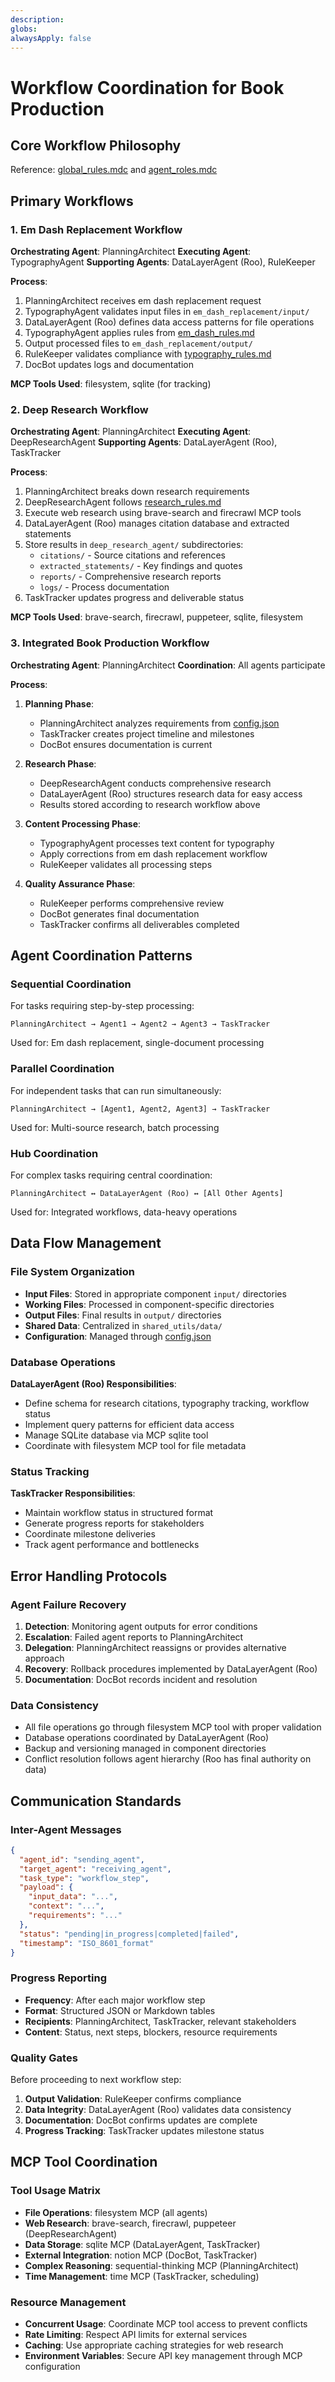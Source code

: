 ```yaml
---
description:
globs:
alwaysApply: false
---
```

# Workflow Coordination for Book Production

## Core Workflow Philosophy
Reference: [global_rules.mdc](mdc:.cursor/rules/global_rules.mdc) and [agent_roles.mdc](mdc:.cursor/rules/agent_roles.mdc)

## Primary Workflows

### 1. Em Dash Replacement Workflow
**Orchestrating Agent**: PlanningArchitect
**Executing Agent**: TypographyAgent
**Supporting Agents**: DataLayerAgent (Roo), RuleKeeper

**Process**:
1. PlanningArchitect receives em dash replacement request
2. TypographyAgent validates input files in `em_dash_replacement/input/`
3. DataLayerAgent (Roo) defines data access patterns for file operations
4. TypographyAgent applies rules from [em_dash_rules.md](mdc:.cursor/rules/em_dash_rules.md)
5. Output processed files to `em_dash_replacement/output/`
6. RuleKeeper validates compliance with [typography_rules.md](mdc:.cursor/rules/typography_rules.md)
7. DocBot updates logs and documentation

**MCP Tools Used**: filesystem, sqlite (for tracking)

### 2. Deep Research Workflow
**Orchestrating Agent**: PlanningArchitect
**Executing Agent**: DeepResearchAgent
**Supporting Agents**: DataLayerAgent (Roo), TaskTracker

**Process**:
1. PlanningArchitect breaks down research requirements
2. DeepResearchAgent follows [research_rules.md](mdc:.cursor/rules/research_rules.md)
3. Execute web research using brave-search and firecrawl MCP tools
4. DataLayerAgent (Roo) manages citation database and extracted statements
5. Store results in `deep_research_agent/` subdirectories:
   - `citations/` - Source citations and references
   - `extracted_statements/` - Key findings and quotes
   - `reports/` - Comprehensive research reports
   - `logs/` - Process documentation
6. TaskTracker updates progress and deliverable status

**MCP Tools Used**: brave-search, firecrawl, puppeteer, sqlite, filesystem

### 3. Integrated Book Production Workflow
**Orchestrating Agent**: PlanningArchitect
**Coordination**: All agents participate

**Process**:
1. **Planning Phase**:
   - PlanningArchitect analyzes requirements from [config.json](mdc:config.json)
   - TaskTracker creates project timeline and milestones
   - DocBot ensures documentation is current

2. **Research Phase**:
   - DeepResearchAgent conducts comprehensive research
   - DataLayerAgent (Roo) structures research data for easy access
   - Results stored according to research workflow above

3. **Content Processing Phase**:
   - TypographyAgent processes text content for typography
   - Apply corrections from em dash replacement workflow
   - RuleKeeper validates all processing steps

4. **Quality Assurance Phase**:
   - RuleKeeper performs comprehensive review
   - DocBot generates final documentation
   - TaskTracker confirms all deliverables completed

## Agent Coordination Patterns

### Sequential Coordination
For tasks requiring step-by-step processing:
```
PlanningArchitect → Agent1 → Agent2 → Agent3 → TaskTracker
```
Used for: Em dash replacement, single-document processing

### Parallel Coordination
For independent tasks that can run simultaneously:
```
PlanningArchitect → [Agent1, Agent2, Agent3] → TaskTracker
```
Used for: Multi-source research, batch processing

### Hub Coordination
For complex tasks requiring central coordination:
```
PlanningArchitect ↔ DataLayerAgent (Roo) ↔ [All Other Agents]
```
Used for: Integrated workflows, data-heavy operations

## Data Flow Management

### File System Organization
- **Input Files**: Stored in appropriate component `input/` directories
- **Working Files**: Processed in component-specific directories
- **Output Files**: Final results in `output/` directories
- **Shared Data**: Centralized in `shared_utils/data/`
- **Configuration**: Managed through [config.json](mdc:config.json)

### Database Operations
**DataLayerAgent (Roo) Responsibilities**:
- Define schema for research citations, typography tracking, workflow status
- Implement query patterns for efficient data access
- Manage SQLite database via MCP sqlite tool
- Coordinate with filesystem MCP tool for file metadata

### Status Tracking
**TaskTracker Responsibilities**:
- Maintain workflow status in structured format
- Generate progress reports for stakeholders
- Coordinate milestone deliveries
- Track agent performance and bottlenecks

## Error Handling Protocols

### Agent Failure Recovery
1. **Detection**: Monitoring agent outputs for error conditions
2. **Escalation**: Failed agent reports to PlanningArchitect
3. **Delegation**: PlanningArchitect reassigns or provides alternative approach
4. **Recovery**: Rollback procedures implemented by DataLayerAgent (Roo)
5. **Documentation**: DocBot records incident and resolution

### Data Consistency
- All file operations go through filesystem MCP tool with proper validation
- Database operations coordinated by DataLayerAgent (Roo)
- Backup and versioning managed in component directories
- Conflict resolution follows agent hierarchy (Roo has final authority on data)

## Communication Standards

### Inter-Agent Messages
```json
{
  "agent_id": "sending_agent",
  "target_agent": "receiving_agent", 
  "task_type": "workflow_step",
  "payload": {
    "input_data": "...",
    "context": "...",
    "requirements": "..."
  },
  "status": "pending|in_progress|completed|failed",
  "timestamp": "ISO_8601_format"
}
```

### Progress Reporting
- **Frequency**: After each major workflow step
- **Format**: Structured JSON or Markdown tables
- **Recipients**: PlanningArchitect, TaskTracker, relevant stakeholders
- **Content**: Status, next steps, blockers, resource requirements

### Quality Gates
Before proceeding to next workflow step:
1. **Output Validation**: RuleKeeper confirms compliance
2. **Data Integrity**: DataLayerAgent (Roo) validates data consistency
3. **Documentation**: DocBot confirms updates are complete
4. **Progress Tracking**: TaskTracker updates milestone status

## MCP Tool Coordination

### Tool Usage Matrix
- **File Operations**: filesystem MCP (all agents)
- **Web Research**: brave-search, firecrawl, puppeteer (DeepResearchAgent)
- **Data Storage**: sqlite MCP (DataLayerAgent, TaskTracker)
- **External Integration**: notion MCP (DocBot, TaskTracker)
- **Complex Reasoning**: sequential-thinking MCP (PlanningArchitect)
- **Time Management**: time MCP (TaskTracker, scheduling)

### Resource Management
- **Concurrent Usage**: Coordinate MCP tool access to prevent conflicts
- **Rate Limiting**: Respect API limits for external services
- **Caching**: Use appropriate caching strategies for web research
- **Environment Variables**: Secure API key management through MCP configuration
